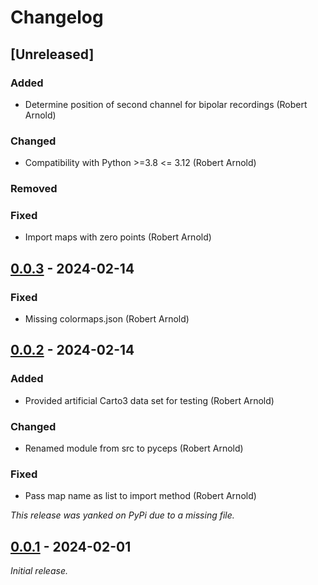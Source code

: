 # Changelog

## [Unreleased]

### Added

- Determine position of second channel for bipolar recordings (Robert Arnold)

### Changed

- Compatibility with Python >=3.8 <= 3.12 (Robert Arnold)

### Removed

### Fixed

- Import maps with zero points (Robert Arnold)

## [0.0.3] - 2024-02-14

### Fixed

- Missing colormaps.json (Robert Arnold)

## [0.0.2] - 2024-02-14

### Added

- Provided artificial Carto3 data set for testing (Robert Arnold)

### Changed

- Renamed module from src to pyceps (Robert Arnold)

### Fixed

- Pass map name as list to import method (Robert Arnold)

_This release was yanked on PyPi due to a missing file._

## [0.0.1] - 2024-02-01

_Initial release._

[0.0.3]: https://github.com/medunigraz/pyCEPS/releases/tag/0.0.3
[0.0.2]: https://github.com/medunigraz/pyCEPS/releases/tag/0.0.2
[0.0.1]: https://github.com/medunigraz/pyCEPS/releases/tag/0.0.1